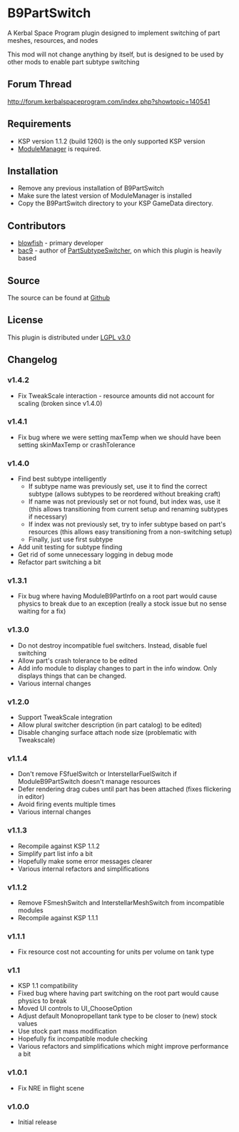 # B9PartSwitch

A Kerbal Space Program plugin designed to implement switching of part meshes, resources, and nodes

This mod will not change anything by itself, but is designed to be used by other mods to enable part subtype switching

## Forum Thread

http://forum.kerbalspaceprogram.com/index.php?showtopic=140541

## Requirements

* KSP version 1.1.2 (build 1260) is the only supported KSP version
* [ModuleManager](http://forum.kerbalspaceprogram.com/index.php?showtopic=50533) is required.

## Installation

* Remove any previous installation of B9PartSwitch
* Make sure the latest version of ModuleManager is installed
* Copy the B9PartSwitch directory to your KSP GameData directory.

## Contributors

* [blowfish](http://forum.kerbalspaceprogram.com/index.php?/profile/119688-blowfish/) - primary developer
* [bac9](http://forum.kerbalspaceprogram.com/index.php?/profile/57757-bac9/) - author of [PartSubtypeSwitcher](https://bitbucket.org/bac9/ksp_plugins), on which this plugin is heavily based

## Source

The source can be found at [Github](https://github.com/blowfishpro/B9PartSwitch)

## License

This plugin is distributed under [LGPL v3.0](http://www.gnu.org/licenses/lgpl-3.0.en.html)

## Changelog


### v1.4.2

* Fix TweakScale interaction - resource amounts did not account for scaling (broken since v1.4.0)

### v1.4.1

* Fix bug where we were setting maxTemp when we should have been setting skinMaxTemp or crashTolerance

### v1.4.0

* Find best subtype intelligently
  * If subtype name was previously set, use it to find the correct subtype (allows subtypes to be reordered without breaking craft)
  * If name was not previously set or not found, but index was, use it (this allows transitioning from current setup and renaming subtypes if necessary)
  * If index was not previously set, try to infer subtype based on part's resources (this allows easy transitioning from a non-switching setup)
  * Finally, just use first subtype
* Add unit testing for subtype finding
* Get rid of some unnecessary logging in debug mode
* Refactor part switching a bit

### v1.3.1

* Fix bug where having ModuleB9PartInfo on a root part would cause physics to break due to an exception (really a stock issue but no sense waiting for a fix)

### v1.3.0

* Do not destroy incompatible fuel switchers.  Instead, disable fuel switching
* Allow part's crash tolerance to be edited
* Add info module to display changes to part in the info window.  Only displays things that can be changed.
* Various internal changes

### v1.2.0

* Support TweakScale integration
* Allow plural switcher description (in part catalog) to be edited)
* Disable changing surface attach node size (problematic with Tweakscale)

### v1.1.4

* Don't remove FSfuelSwitch or InterstellarFuelSwitch if ModuleB9PartSwitch doesn't manage resources
* Defer rendering drag cubes until part has been attached (fixes flickering in editor)
* Avoid firing events multiple times
* Various internal changes

### v1.1.3

* Recompile against KSP 1.1.2
* Simplify part list info a bit
* Hopefully make some error messages clearer
* Various internal refactors and simplifications

### v1.1.2

* Remove FSmeshSwitch and InterstellarMeshSwitch from incompatible modules
* Recompile against KSP 1.1.1

### v1.1.1

* Fix resource cost not accounting for units per volume on tank type

### v1.1

* KSP 1.1 compatibility
* Fixed bug where having part switching on the root part would cause physics to break
* Moved UI controls to UI_ChooseOption
* Adjust default Monopropellant tank type to be closer to (new) stock values
* Use stock part mass modification
* Hopefully fix incompatible module checking
* Various refactors and simplifications which might improve performance a bit

### v1.0.1

* Fix NRE in flight scene

### v1.0.0

* Initial release

